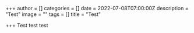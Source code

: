 +++
author = []
categories = []
date = 2022-07-08T07:00:00Z
description = "Test"
image = ""
tags = []
title = "Test"

+++
Test test test
